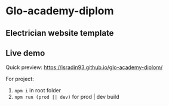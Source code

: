 # Glo-academy-diplom
## Electrician website template
## Live demo
Quick preview: <https://isradin93.github.io/glo-academy-diplom/>

 For project:
 1. `npm i` in root folder
 2. `npm run (prod || dev)` for prod | dev build
